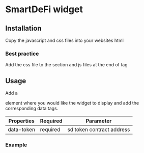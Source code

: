 # SmartDeFi widget


## Installation

Copy the javascript and css files into your websites html 

### Best practice

Add the css file to the <head> section and js files at the end of <body> tag

## Usage

Add a <div> element where you would like the widget to display and add the corresponding data tags.

| Properties | Required | Parameter                |
| ---------- | -------- | ------------------------ |
| data-token | required | sd token contract address


  
### Example

<div id="sd-widget" data-token="contract address" data-chain="56" data-theme="dark|light" data-elevation="on|off" 
